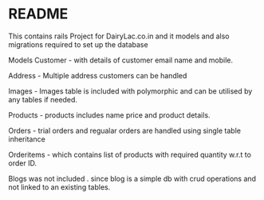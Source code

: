# README
This contains rails Project for DairyLac.co.in and it models and also migrations required to set up the database

Models
Customer - with details of customer email name and mobile.

Address -  Multiple address customers can be handled 

Images  -  Images table is included with polymorphic and can be utilised by any tables if needed.

Products - products includes name price and product details.

Orders - trial orders and regualar orders are handled using single table inheritance

Orderitems - which contains list of products with required quantity w.r.t to order ID.

Blogs was not included . since blog is a simple db with crud operations and not linked to an existing tables.



